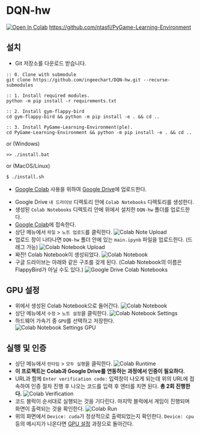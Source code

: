 # DQN-hw
[![Open In Colab](https://colab.research.google.com/assets/colab-badge.svg)](https://colab.research.google.com/github/ingeechart/DQN-hw/blob/gym/main.ipynb)
https://github.com/ntasfi/PyGame-Learning-Environment

## 설치
* Git 저장소를 다운로드 받습니다.
```batch
:: 0. Clone with submodule
git clone https://github.com/ingeechart/DQN-hw.git --recurse-submodules

:: 1. Install required modules.
python -m pip install -r requirements.txt

:: 2. Install gym-flappy-bird
cd gym-flappy-bird && python -m pip install -e . && cd ..

:: 3. Install PyGame-Learning-Environment(ple).
cd PyGame-Learning-Environment && python -m pip install -e . && cd ..
```
or (Windows)
```batch
>> ./install.bat
```
or (MacOS/Linux)
```bash
$ ./install.sh
```

* [Google Colab](https://colab.research.google.com) 사용을 위하여 [Google Drive](https://drive.google.com)에 업로드한다.
- Google Drive `내 드라이브` 디렉토리 안에 `Colab Notebooks` 디렉토리를 생성한다.
- 생성된 `Colab Notebooks` 디렉토리 안에 위에서 설치한 `DQN-hw` 폴더를 업로드한다.
- [Google Colab](https://colab.research.google.com)에 접속한다.
- 상단 메뉴에서 `파일` > `노트 업로드`를 클릭한다.
![Colab Note Upload](https://github.com/ingeechart/DQN-hw/blob/main/res/colab_intro.PNG)
- 업로드 창이 나타나면 `DQN-hw` 폴더 안에 있는 `main.ipynb` 파일을 업로드한다. (드래그 가능)
![Colab Notebook Upload](https://github.com/ingeechart/DQN-hw/blob/main/res/colab_upload_notebook.PNG)
- 짜잔! Colab Notebook이 생성되었다.
![Colab Notebook](https://github.com/ingeechart/DQN-hw/blob/main/res/colab_notebook.PNG)
- 구글 드라이브는 아래와 같은 구조를 갖게 된다. (Colab Notebook의 이름은 FlappyBird가 아닐 수도 있다.)
![Google Drive Colab Notebooks](https://github.com/ingeechart/DQN-hw/blob/main/res/gdrive.PNG)

## GPU 설정
* 위에서 생성된 Colab Notebook으로 들어간다.
![Colab Notebook](https://github.com/ingeechart/DQN-hw/blob/main/res/colab_notebook.PNG)
* 상단 메뉴에서 `수정` > `노트 설정`을 클릭한다.
![Colab Notebook Settings](https://github.com/ingeechart/DQN-hw/blob/main/res/colab_notebook_settings.PNG)
* 하드웨어 가속기 중 `GPU`를 선택하고 저장한다.
![Colab Notebook Settings GPU](https://github.com/ingeechart/DQN-hw/blob/main/res/colab_notebook_settings_gpu.PNG)

## 실행 및 인증
* 상단 메뉴에서 `런타임` > `모두 실행`을 클릭한다.
![Colab Runtime](https://github.com/ingeechart/DQN-hw/blob/main/res/colab_notebook_runtime.PNG)
* **이 프로젝트는 Colab과 Google Drive를 연동하는 과정에서 인증이 필요하다.**
* URL과 함께 `Enter verification code:` 입력창이 나오게 되는데 위의 URL에 접속하여 인증 절차 진행 후 나오는 코드를 입력 후 엔터를 치면 된다. **총 2회 진행한다.**
![Colab Verification](https://github.com/ingeechart/DQN-hw/blob/main/res/colab_verification_code.PNG)
* 코드 블럭이 순서대로 실행되는 것을 기다린다. 마지막 블럭에서 게임이 진행되며 화면이 출력되는 것을 확인한다.
![Colab Run](https://github.com/ingeechart/DQN-hw/blob/main/res/colab_notebook_run.PNG)
* 위의 화면에서 `Device: cuda`가 정상적으로 출력되었는지 확인한다. `Device: cpu` 등의 메시지가 나온다면 [GPU 설정](https://github.com/ingeechart/DQN-hw#GPU-설정) 과정으로 돌아간다.